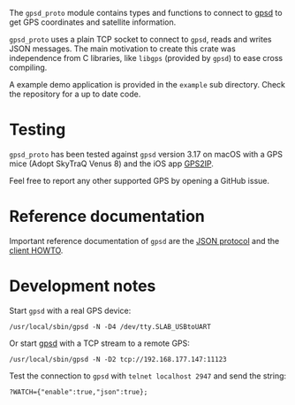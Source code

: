 The `gpsd_proto` module contains types and functions to connect to
[gpsd](http://catb.org/gpsd/) to get GPS coordinates and satellite
information.

`gpsd_proto` uses a plain TCP socket to connect to `gpsd`, reads
and writes JSON messages. The main motivation to create this crate
was independence from C libraries, like `libgps` (provided by
`gpsd`) to ease cross compiling.

A example demo application is provided in the `example` sub
directory. Check the repository for a up to date code.

# Testing

`gpsd_proto` has been tested against `gpsd` version 3.17 on macOS
with a GPS mice (Adopt SkyTraQ Venus 8) and the iOS app
[GPS2IP](http://www.capsicumdreams.com/iphone/gps2ip/).

Feel free to report any other supported GPS by opening a GitHub
issue.

# Reference documentation

Important reference documentation of `gpsd` are the [JSON
protocol](http://www.catb.org/gpsd/gpsd_json.html) and the [client
HOWTO](http://catb.org/gpsd/client-howto.html).

# Development notes

Start `gpsd` with a real GPS device:

```
/usr/local/sbin/gpsd -N -D4 /dev/tty.SLAB_USBtoUART
```

Or start [gpsd](http://catb.org/gpsd/gpsd.html) with a TCP stream to a remote GPS:

```
/usr/local/sbin/gpsd -N -D2 tcp://192.168.177.147:11123
```

Test the connection to `gpsd` with `telnet localhost 2947` and send the string:

```
?WATCH={"enable":true,"json":true};
```
